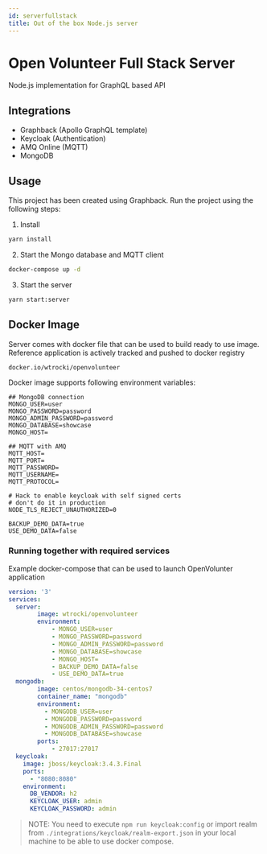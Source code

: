 ```yaml
---
id: serverfullstack
title: Out of the box Node.js server
---
```


# Open Volunteer Full Stack Server

Node.js implementation for GraphQL based API

## Integrations

- Graphback (Apollo GraphQL template)
- Keycloak (Authentication)
- AMQ Online (MQTT)
- MongoDB

## Usage

This project has been created using Graphback. 
Run the project using the following steps:


1. Install
```sh
yarn install
```

2. Start the Mongo database and MQTT client

```sh
docker-compose up -d
```

3. Start the server

```sh
yarn start:server
```

## Docker Image

Server comes with docker file that can be used to build ready to use image.
Reference application is actively tracked and pushed to docker registry

`docker.io/wtrocki/openvolunteer`

Docker image supports following environment variables:

```
## MongoDB connection
MONGO_USER=user
MONGO_PASSWORD=password
MONGO_ADMIN_PASSWORD=password
MONGO_DATABASE=showcase
MONGO_HOST=

## MQTT with AMQ
MQTT_HOST=
MQTT_PORT=
MQTT_PASSWORD=
MQTT_USERNAME=
MQTT_PROTOCOL= 

# Hack to enable keycloak with self signed certs
# don't do it in production
NODE_TLS_REJECT_UNAUTHORIZED=0 

BACKUP_DEMO_DATA=true
USE_DEMO_DATA=false
```
### Running together with required services

Example docker-compose that can be used to launch OpenVolunter application

```yaml
version: '3'
services:
  server:
        image: wtrocki/openvolunteer
        environment:
            - MONGO_USER=user
            - MONGO_PASSWORD=password
            - MONGO_ADMIN_PASSWORD=password
            - MONGO_DATABASE=showcase
            - MONGO_HOST=
            - BACKUP_DEMO_DATA=false
            - USE_DEMO_DATA=true
  mongodb:
        image: centos/mongodb-34-centos7
        container_name: "mongodb"
        environment:
          - MONGODB_USER=user
          - MONGODB_PASSWORD=password
          - MONGODB_ADMIN_PASSWORD=password
          - MONGODB_DATABASE=showcase
        ports:
            - 27017:27017
  keycloak:
    image: jboss/keycloak:3.4.3.Final
    ports:
      - "8080:8080"
    environment:
      DB_VENDOR: h2
      KEYCLOAK_USER: admin
      KEYCLOAK_PASSWORD: admin
```

> NOTE: You need to execute `npm run keycloak:config` or import realm from `./integrations/keycloak/realm-export.json` in your local machine to be able to use docker compose.
